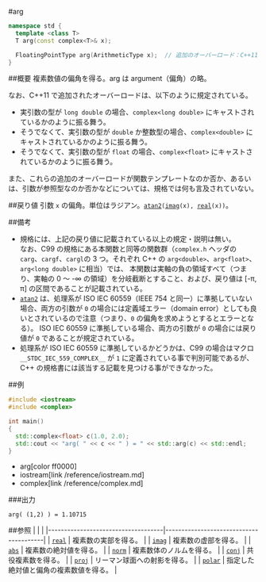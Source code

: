 #arg
```cpp
namespace std {
  template <class T>
  T arg(const complex<T>& x);

  FloatingPointType arg(ArithmeticType x);	// 追加のオーバーロード：C++11 から
}
```

##概要
複素数値の偏角を得る。arg は argument（偏角）の略。

なお、C++11 で追加されたオーバーロードは、以下のように規定されている。

- 実引数の型が `long double` の場合、`complex<long double>` にキャストされているかのように振る舞う。
- そうでなくて、実引数の型が `double` か整数型の場合、`complex<double>` にキャストされているかのように振る舞う。
- そうでなくて、実引数の型が `float` の場合、`complex<float>` にキャストされているかのように振る舞う。

また、これらの追加のオーバーロードが関数テンプレートなのか否か、あるいは、引数が参照型なのか否かなどについては、規格では何も言及されていない。


##戻り値
引数 `x` の偏角。単位はラジアン。[`atan2`](/reference/cmath/atan2.md)`(`[`imag`](imag.md)`(x), `[`real`](real.md)`(x))`。


##備考
- 規格には、上記の戻り値に記載されている以上の規定・説明は無い。  
なお、C99 の規格にある本関数と同等の関数群（`complex.h` ヘッダの `carg`、`cargf`、`cargl`の 3 つ。それぞれ C++ の `arg<double>`、`arg<float>`、`arg<long double>` に相当）では、
本関数は実軸の負の領域すべて（つまり、実軸の 0 ～ -∞ の領域）を分岐截断とすること、および、戻り値は [-π, π] の区間であることが記載されている。
- [`atan2`](/reference/cmath/atan2.md) は、処理系が ISO IEC 60559（IEEE 754 と同一）に準拠していない場合、両方の引数が `0` の場合には定義域エラー（domain error）としても良いとされているので注意（つまり、`0` の偏角を求めようとするとエラーとなる）。
ISO IEC 60559 に準拠している場合、両方の引数が `0` の場合には戻り値が `0` であることが規定されている。
- 処理系が ISO IEC 60559 に準拠しているかどうかは、C99 の場合はマクロ `__STDC_IEC_559_COMPLEX__` が `1` に定義されている事で判別可能であるが、
C++ の規格書には該当する記載を見つける事ができなかった。


##例
```cpp
#include <iostream>
#include <complex>

int main()
{
  std::complex<float> c(1.0, 2.0);
  std::cout << "arg( " << c << " ) = " << std::arg(c) << std::endl;
}
```
* arg[color ff0000]
* iostream[link /reference/iostream.md]
* complex[link /reference/complex.md]

###出力
```
arg( (1,2) ) = 1.10715
```


##参照
|                                    |                                        |
|------------------------------------|----------------------------------------|
| [`real`](real.md)                  | 複素数の実部を得る。                   |
| [`imag`](imag.md)                  | 複素数の虚部を得る。                   |
| [`abs`](abs.md)                    | 複素数の絶対値を得る。                 |
| [`norm`](norm.md)                  | 複素数体のノルムを得る。               |
| [`conj`](conj.md)                  | 共役複素数を得る。                     |
| [`proj`](proj.md)                  | リーマン球面への射影を得る。           |
| [`polar`](polar.md)                | 指定した絶対値と偏角の複素数値を得る。 |
